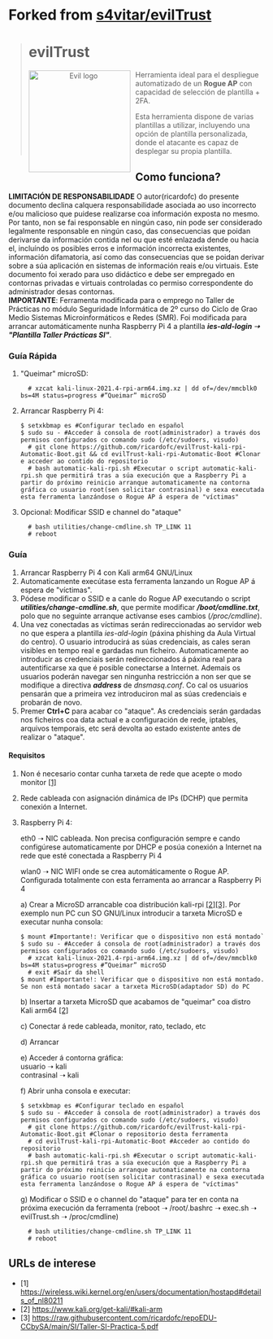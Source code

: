 # Forked from [s4vitar/evilTrust](https://github.com/s4vitar/evilTrust)  
># evilTrust
>
><p align="center">
><img src="images/evil.png"
>	alt="Evil logo"
>	width="200"
>	style="float: left; margin-right: 10px;" />
></p>
>
>Herramienta ideal para el despliegue automatizado de un **Rogue AP** con capacidad de selección de plantilla + 2FA.
>
>Esta herramienta dispone de varias plantillas a utilizar, incluyendo una opción de plantilla personalizada, donde el atacante es capaz de desplegar su propia plantilla.


## Como funciona?  
**LIMITACIÓN DE RESPONSABILIDADE** O autor(ricardofc) do presente documento declina calquera responsabilidade asociada ao uso incorrecto e/ou malicioso que puidese realizarse coa información exposta no mesmo. Por tanto, non se fai responsable en ningún caso, nin pode ser considerado legalmente responsable en ningún caso, das consecuencias que poidan derivarse da información contida nel ou que esté enlazada dende ou hacia el, incluíndo os posibles erros e información incorrecta existentes, información difamatoria, así como das consecuencias que se poidan derivar sobre a súa aplicación en sistemas de información reais e/ou virtuais. Este documento foi xerado para uso didáctico e debe ser empregado en contornas privadas e virtuais controladas co permiso correspondente do administrador desas contornas.  
**IMPORTANTE**: Ferramenta modificada para o emprego no Taller de Prácticas no módulo Seguridade Informática de 2º curso do Ciclo de Grao Medio Sistemas Microinformáticos e Redes (SMR). Foi modificada para arrancar automáticamente nunha Raspberry Pi 4 a plantilla ***ies-ald-login ➝ "Plantilla Taller Prácticas SI"***.   

### Guía Rápida  
1. "Queimar" microSD:
     ```console
       # xzcat kali-linux-2021.4-rpi-arm64.img.xz | dd of=/dev/mmcblk0 bs=4M status=progress #”Queimar” microSD  
     ```
2. Arrancar Raspberry Pi 4:
     ```console
     $ setxkbmap es #Configurar teclado en español  
     $ sudo su - #Acceder á consola de root(administrador) a través dos permisos configurados co comando sudo (/etc/sudoers, visudo)  
       # git clone https://github.com/ricardofc/evilTrust-kali-rpi-Automatic-Boot.git && cd evilTrust-kali-rpi-Automatic-Boot #Clonar e acceder ao contido do repositorio
       # bash automatic-kali-rpi.sh #Executar o script automatic-kali-rpi.sh que permitirá tras a súa execución que a Raspberry Pi a partir do próximo reinicio arranque automaticamente na contorna gráfica co usuario root(sen solicitar contrasinal) e sexa executada esta ferramenta lanzándose o Rogue AP á espera de "víctimas"
     ```
3. Opcional: Modificar SSID e channel do "ataque"
     ```console
       # bash utilities/change-cmdline.sh TP_LINK 11
       # reboot
     ```

### Guía
1. Arrancar Raspberry Pi 4 con Kali arm64 GNU/Linux   
2. Automaticamente execútase esta ferramenta lanzando un Rogue AP á espera de "víctimas".  
3. Pódese modificar o SSID e a canle do Rogue AP executando o script ***utilities/change-cmdline.sh***, que permite modificar ***/boot/cmdline.txt***, polo que no seguinte arranque actívanse eses cambios (*/proc/cmdline*).  
4. Una vez conectadas as víctimas serán redireccionadas ao servidor web no que espera a plantilla *ies-ald-login* (páxina phishing da Aula Virtual do centro). O usuario introducirá as súas credenciais, as cales seran visibles en tempo real e gardadas nun ficheiro. Automaticamente ao introducir as credenciais serán redireccionados á páxina real para autentificarse xa que é posible conectarse a Internet. Ademais os usuarios poderán navegar sen ningunha restricción a non ser que se modifique a directiva ***address*** de *dnsmasq.conf*. Co cal os usuarios pensarán que a primeira vez introduciron mal as súas credenciais e probarán de novo.  
5. Premer **Ctrl+C** para acabar co "ataque". As credenciais serán gardadas nos ficheiros coa data actual e a configuración de rede, iptables, arquivos temporais, etc será devolta ao estado existente antes de realizar o "ataque".  

#### Requisitos  
1) Non é necesario contar cunha tarxeta de rede que acepte o modo monitor [[1]](https://wireless.wiki.kernel.org/en/users/documentation/hostapd#details_of_nl80211)
2) Rede cableada con asignación dinámica de IPs (DCHP) que permita conexión a Internet.
3) Raspberry Pi 4:  

   eth0  ➝ NIC cableada. Non precisa configuración sempre e cando configúrese automaticamente por DHCP e posúa conexión a Internet na rede que esté conectada a Raspberry Pi 4  

   wlan0 ➝ NIC WIFI onde se crea automáticamente o Rogue AP. Configurada totalmente con esta ferramenta ao arrancar a Raspberry Pi 4  

   a) Crear a MicroSD arrancable coa distribución kali-rpi [[2]](https://www.kali.org/get-kali/#kali-arm)[[3]](https://raw.githubusercontent.com/ricardofc/repoEDU-CCbySA/main/SI/Taller-SI-Practica-5.pdf). Por exemplo nun PC cun SO GNU/Linux introducir a tarxeta MicroSD e executar nunha consola: 
     ```console
     $ mount #Importante!: Verificar que o dispositivo non está montado`  
     $ sudo su - #Acceder á consola de root(administrador) a través dos permisos configurados co comando sudo (/etc/sudoers, visudo)   
       # xzcat kali-linux-2021.4-rpi-arm64.img.xz | dd of=/dev/mmcblk0 bs=4M status=progress #”Queimar” microSD  
       # exit #Saír da shell  
     $ mount #Importante!: Verificar que o dispositivo non está montado. Se non está montado sacar a tarxeta MicroSD(adaptador SD) do PC
     ```
   b) Insertar a tarxeta MicroSD que acabamos de "queimar" coa distro Kali arm64 [[2]](https://www.kali.org/get-kali/#kali-arm)
   
   c) Conectar á rede cableada, monitor, rato, teclado, etc
   
   d) Arrancar
   
   e) Acceder á contorna gráfica:  
      usuario ➝ kali  
      contrasinal ➝ kali
   
   f) Abrir unha consola e executar:
     ```console
     $ setxkbmap es #Configurar teclado en español  
     $ sudo su - #Acceder á consola de root(administrador) a través dos permisos configurados co comando sudo (/etc/sudoers, visudo)  
       # git clone https://github.com/ricardofc/evilTrust-kali-rpi-Automatic-Boot.git #Clonar o repositorio desta ferramenta
       # cd evilTrust-kali-rpi-Automatic-Boot #Acceder ao contido do repositorio
       # bash automatic-kali-rpi.sh #Executar o script automatic-kali-rpi.sh que permitirá tras a súa execución que a Raspberry Pi a partir do próximo reinicio arranque automaticamente na contorna gráfica co usuario root(sen solicitar contrasinal) e sexa executada esta ferramenta lanzándose o Rogue AP á espera de "víctimas"
     ```

   g) Modificar o SSID e o channel do "ataque" para ter en conta na próxima execución da ferramenta (reboot ➝ /root/.bashrc ➝ exec.sh ➝ evilTrust.sh ➝ /proc/cmdline)
     ```console
       # bash utilities/change-cmdline.sh TP_LINK 11
       # reboot
     ```

## URLs de interese 
* [1] https://wireless.wiki.kernel.org/en/users/documentation/hostapd#details_of_nl80211
* [2] https://www.kali.org/get-kali/#kali-arm
* [3] https://raw.githubusercontent.com/ricardofc/repoEDU-CCbySA/main/SI/Taller-SI-Practica-5.pdf

